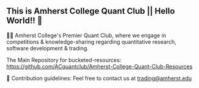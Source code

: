 ## This is Amherst College Quant Club || Hello World!! 👋

🙋‍♀️ Amherst College's Premier Quant Club, where we engage in competitions & knowledge-sharing regarding quantitative research, software development & trading.

The Main Repository for bucketed-resources: https://github.com/ACquantclub/Amherst-College-Quant-Club-Resources

🌈 Contribution guidelines: Feel free to contact us at trading@amherst.edu
